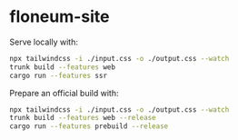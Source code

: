 # floneum-site

Serve locally with:
```sh
npx tailwindcss -i ./input.css -o ./output.css --watch
trunk build --features web
cargo run --features ssr
```

Prepare an official build with:
```sh
npx tailwindcss -i ./input.css -o ./output.css --watch
trunk build --features web --release
cargo run --features prebuild --release
```
